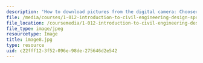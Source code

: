 ```yaml
---
description: 'How to download pictures from the digital camera: Chooser'
file: /media/courses/1-012-introduction-to-civil-engineering-design-spring-2002/c22fff123f52096e98de275646d2e542_image8.jpg
file_location: /coursemedia/1-012-introduction-to-civil-engineering-design-spring-2002/c22fff123f52096e98de275646d2e542_image8.jpg
file_type: image/jpeg
resourcetype: Image
title: image8.jpg
type: resource
uid: c22fff12-3f52-096e-98de-275646d2e542
---
```

